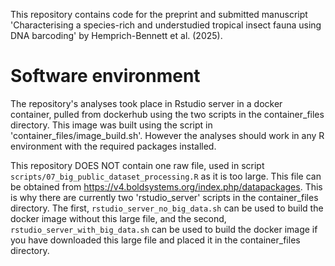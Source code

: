This repository contains code for the preprint and submitted manuscript 'Characterising a species-rich and understudied tropical insect fauna using DNA barcoding' by Hemprich-Bennett et al. (2025).

# Software environment

The repository's analyses took place in Rstudio server in a docker container, pulled from dockerhub using the two scripts in the container_files directory. This image was built using the script in 'container_files/image_build.sh'. However the analyses should work in any R environment with the required packages installed.

This repository DOES NOT contain one raw file, used in script `scripts/07_big_public_dataset_processing.R` as it is too large. This file can be obtained from https://v4.boldsystems.org/index.php/datapackages. This is why there are currently two 'rstudio_server' scripts in the container_files directory. The first, `rstudio_server_no_big_data.sh` can be used to build the docker image without this large file, and the second, `rstudio_server_with_big_data.sh` can be used to build the docker image if you have downloaded this large file and placed it in the container_files directory.

